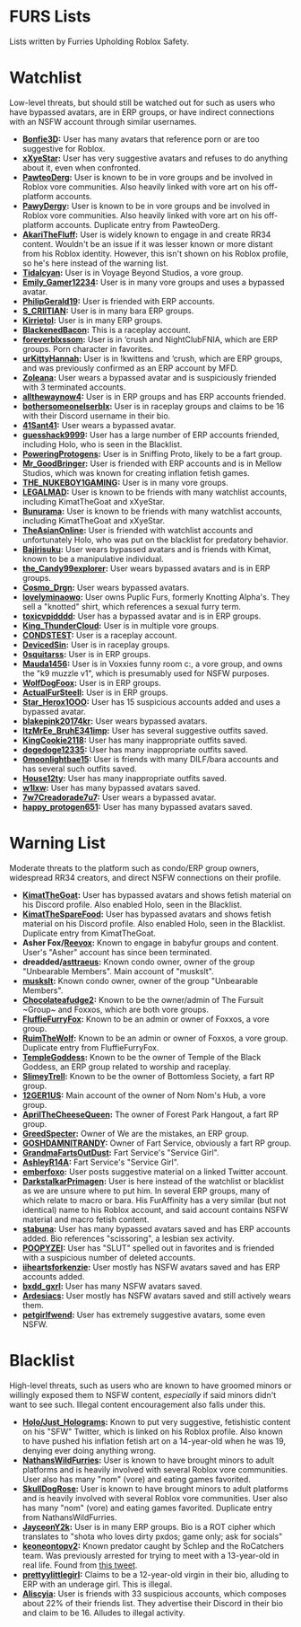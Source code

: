 # FURS Lists
Lists written by Furries Upholding Roblox Safety.

# Watchlist
Low-level threats, but should still be watched out for such as users who have bypassed avatars, are in ERP groups, or have indirect connections with an NSFW account through similar usernames.
- **[Bonfie3D](https://www.roblox.com/users/4946862186/profile):** User has many avatars that reference porn or are too suggestive for Roblox.
- **[xXyeStar](https://www.roblox.com/users/3587246995/profile):** User has very suggestive avatars and refuses to do anything about it, even when confronted.
- **[PawteoDerg](https://www.roblox.com/users/332864766/profile):** User is known to be in vore groups and be involved in Roblox vore communities. Also heavily linked with vore art on his off-platform accounts.
- **[PawyDergy](https://www.roblox.com/users/7443300298/profile):** User is known to be in vore groups and be involved in Roblox vore communities. Also heavily linked with vore art on his off-platform accounts. Duplicate entry from PawteoDerg.
- **[AkariTheFluff](https://www.roblox.com/users/57726317/profile):** User is widely known to engage in and create RR34 content. Wouldn't be an issue if it was lesser known or more distant from his Roblox identity. However, this isn't shown on his Roblox profile, so he's here instead of the warning list.
- **[Tidalcyan](https://www.roblox.com/users/533219100/profile):** User is in Voyage Beyond Studios, a vore group.
- **[Emily_Gamer12234](https://www.roblox.com/users/2043909836/profile):** User is in many vore groups and uses a bypassed avatar.
- **[PhilipGerald19](https://www.roblox.com/users/906812356/profile):** User is friended with ERP accounts.
- **[S_CRIITIAN](https://www.roblox.com/users/2512234756/profile):** User is in many bara ERP groups.
- **[Kirrietol](https://www.roblox.com/users/7424633171/profile):** User is in many ERP groups.
- **[BlackenedBacon](https://www.roblox.com/users/5254306565/profile):** This is a raceplay account.
- **[foreverblxssom](https://www.roblox.com/users/7153188369/profile):** User is in ‘crush and NightClubFNIA, which are ERP groups. Porn character in favorites.
- **[urKittyHannah](https://www.roblox.com/users/5770186839/profile):** User is in !kwittens and ‘crush, which are ERP groups, and was previously confirmed as an ERP account by MFD.
- **[Zoleana](https://www.roblox.com/users/36934041/profile):** User wears a bypassed avatar and is suspiciously friended with 3 terminated accounts.
- **[allthewaynow4](https://www.roblox.com/users/5335996337/profile):** User is in ERP groups and has ERP accounts friended.
- **[bothersomeonelserblx](https://www.roblox.com/users/7166002039/profile):** User is in raceplay groups and claims to be 16 with their Discord username in their bio.
- **[41Sant41](https://www.roblox.com/users/2851454875/profile):** User wears a bypassed avatar.
- **[guesshack9999](https://www.roblox.com/users/66968316/profile):** User has a large number of ERP accounts friended, including Holo, who is seen in the Blacklist.
- **[PoweringProtogens](https://www.roblox.com/users/88875824/profile):** User is in Sniffing Proto, likely to be a fart group.
- **[Mr_GoodBringer](https://www.roblox.com/users/150968716/profile):** User is friended with ERP accounts and is in Mellow Studios, which was known for creating inflation fetish games.
- **[THE_NUKEBOY1GAMING](https://www.roblox.com/users/231481444/profile):** User is in many vore groups.
- **[LEGALMAD](https://www.roblox.com/users/29043879/profile):** User is known to be friends with many watchlist accounts, including KimatTheGoat and xXyeStar.
- **[Bunurama](https://www.roblox.com/users/472471640/profile):** User is known to be friends with many watchlist accounts, including KimatTheGoat and xXyeStar.
- **[TheAsianOnline](https://www.roblox.com/users/86353363/profile):** User is friended with watchlist accounts and unfortunately Holo, who was put on the blacklist for predatory behavior.
- **[Bajirisuku](https://www.roblox.com/users/1441566572/profile):** User wears bypassed avatars and is friends with Kimat, known to be a manipulative individual.
- **[the_Candy99explorer](https://www.roblox.com/users/1918393398/profile):** User wears bypassed avatars and is in ERP groups.
- **[Cosmo_Drgn](https://www.roblox.com/users/633229311/profile):** User wears bypassed avatars.
- **[lovelyminaowo](https://www.roblox.com/users/1246171820/profile):** User owns Puplic Furs, formerly Knotting Alpha's. They sell a "knotted" shirt, which references a sexual furry term.
- **[toxicvpidddd](https://www.roblox.com/users/8100204393/profile):** User has a bypassed avatar and is in ERP groups.
- **[King_ThunderCloud](https://www.roblox.com/users/3621294232/profile):** User is in multiple vore groups.
- **[CONDSTEST](https://www.roblox.com/users/8235044464/profile):** User is a raceplay account.
- **[DevicedSin](https://www.roblox.com/users/1721208031/profile):** User is in raceplay groups.
- **[0squitarss](https://www.roblox.com/users/4783979640/profile):** User is in ERP groups.
- **[Mauda1456](https://www.roblox.com/users/452146380/profile):** User is in Voxxies funny room c:, a vore group, and owns the "k9 muzzle v1", which is presumably used for NSFW purposes.
- **[WolfDogFoox](https://www.roblox.com/users/1086006903/profile):** User is in ERP groups.
- **[ActualFurSteell](https://www.roblox.com/users/250528/profile):** User is in ERP groups.
- **[Star_Herox1OOO](https://www.roblox.com/users/4926230591/profile):** User has 15 suspicious accounts added and uses a bypassed avatar.
- **[blakepink20174kr](https://www.roblox.com/users/986121964/profile):** User wears bypassed avatars.
- **[ItzMrEe_BruhE341imp](https://www.roblox.com/users/2032527712/profile):** User has several suggestive outfits saved.
- **[KingCookie2118](https://www.roblox.com/users/3330508877/profile):** User has many inappropriate outfits saved.
- **[dogedoge12335](https://www.roblox.com/users/1199888549/profile):** User has many inappropriate outfits saved.
- **[0moonlightbae15](https://www.roblox.com/users/162357430/profile):** User is friends with many DILF/bara accounts and has several such outfits saved.
- **[House12ty](https://www.roblox.com/users/3334554500/profile):** User has many inappropriate outfits saved.
- **[w1lxw](https://www.roblox.com/users/1055683971/profile):** User has many bypassed avatars saved.
- **[7w7Creadorade7u7](https://www.roblox.com/users/4415902018/profile):** User wears a bypassed avatar.
- **[happy_protogen651](https://www.roblox.com/users/7688962695/profile):** User has many bypassed avatars saved.

# Warning List
Moderate threats to the platform such as condo/ERP group owners, widespread RR34 creators, and direct NSFW connections on their profile.
- **[KimatTheGoat](https://www.roblox.com/users/1630203571/profile):** User has bypassed avatars and shows fetish material on his Discord profile. Also enabled Holo, seen in the Blacklist.
- **[KimatTheSpareFood](https://www.roblox.com/users/62157833/profile):** User has bypassed avatars and shows fetish material on his Discord profile. Also enabled Holo, seen in the Blacklist. Duplicate entry from KimatTheGoat.
- **Asher Fox/[Reevox](https://www.roblox.com/users/135038601/profile):** Known to engage in babyfur groups and content. User's "Asher" account has since been terminated.
- **dreadded/[asttraeus](https://www.roblox.com/users/1503957584/profile):** Known condo owner, owner of the group "Unbearable Members". Main account of "muskslt".
- **[muskslt](https://www.roblox.com/users/5534261215/profile):** Known condo owner, owner of the group "Unbearable Members".
- **[Chocolateafudge2](https://www.roblox.com/users/2289971751/profile):** Known to be the owner/admin of The Fursuit ~Group~ and Foxxos, which are both vore groups.
- **[FluffieFurryFox](https://www.roblox.com/users/5633543954/profile):** Known to be an admin or owner of Foxxos, a vore group.
- **[RuimTheWolf](https://www.roblox.com/users/4312251217/profile):** Known to be an admin or owner of Foxxos, a vore group. Duplicate entry from FluffieFurryFox.
- **[TempleGoddess](https://www.roblox.com/users/7081717502/profile):** Known to be the owner of Temple of the Black Goddess, an ERP group related to worship and raceplay.
- **[SlimeyTrell](https://www.roblox.com/users/567212223/profile):** Known to be the owner of Bottomless Society, a fart RP group.
- **[12GER1US](https://www.roblox.com/users/1843115224/profile):** Main account of the owner of Nom Nom's Hub, a vore group.
- **[AprilTheCheeseQueen](https://www.roblox.com/users/3133223288/profile):** The owner of Forest Park Hangout, a fart RP group.
- **[GreedSpecter](https://www.roblox.com/users/939840003/profile):** Owner of We are the mistakes, an ERP group.
- **[GOSHDAMNITRANDY](https://www.roblox.com/users/2978506353/profile):** Owner of Fart Service, obviously a fart RP group.
- **[GrandmaFartsOutDust](https://www.roblox.com/users/2656183411/profile):** Fart Service's "Service Girl".
- **[AshleyR14A](https://www.roblox.com/users/1553571392/profile):** Fart Service's "Service Girl".
- **[emberfoxo](https://www.roblox.com/users/125805612/profile):** User posts suggestive material on a linked Twitter account.
- **[DarkstalkarPrimagen](https://www.roblox.com/users/60622047/profile):** User is here instead of the watchlist or blacklist as we are unsure where to put him. In several ERP groups, many of which relate to macro or bara. His FurAffinity has a very similar (but not identical) name to his Roblox account, and said account contains NSFW material and macro fetish content.
- **[stabuna](https://www.roblox.com/users/510217382/profile):** User has many bypassed avatars saved and has ERP accounts added. Bio references "scissoring", a lesbian sex activity.
- **[POOPYZEI](https://www.roblox.com/users/510217382/profile):** User has "SLUT" spelled out in favorites and is friended with a suspicious number of deleted accounts.
- **[iiheartsforkenzie](http://roblox.com/users/4388612826/profile):** User mostly has NSFW avatars saved and has ERP accounts added.
- **[bxdd_gxrl](https://www.roblox.com/users/4793902761/profile):** User has many NSFW avatars saved.
- **[Ardesiacs](https://www.roblox.com/users/5039011973/profile):** User mostly has NSFW avatars saved and still actively wears them.
- **[petgirlfwend](https://www.roblox.com/users/2612980883/profile):** User has extremely suggestive avatars, some even NSFW.

# Blacklist
High-level threats, such as users who are known to have groomed minors or willingly exposed them to NSFW content, *especially* if said minors didn't want to see such. Illegal content encouragement also falls under this.
- **[Holo/Just_Holograms](https://www.roblox.com/users/64798307/profile):** Known to put very suggestive, fetishistic content on his "SFW" Twitter, which is linked on his Roblox profile. Also known to have pushed his inflation fetish art on a 14-year-old when he was 19, denying ever doing anything wrong.
- **[NathansWildFurries](https://www.roblox.com/users/6149616533/profile):** User is known to have brought minors to adult platforms and is heavily involved with several Roblox vore communities. User also has many "nom" (vore) and eating games favorited.
- **[SkullDogRose](https://www.roblox.com/users/7450781597/profile):** User is known to have brought minors to adult platforms and is heavily involved with several Roblox vore communities. User also has many "nom" (vore) and eating games favorited. Duplicate entry from NathansWildFurries.
- **[JayceonY2k](https://www.roblox.com/users/7424633171/profile):** User is in many ERP groups. Bio is a ROT cipher which translates to "shota who loves dirty pxdos; game only; ask for socials"
- **[keoneontopv2](https://www.roblox.com/users/2807253626/profile):** Known predator caught by Schlep and the RoCatchers team. Was previously arrested for trying to meet with a 13-year-old in real life. Found from [this tweet](https://x.com/RoCatchers/status/1911069882449375531).
- **[prettyylittlegirI](https://www.roblox.com/users/5274998868/profile):** Claims to be a 12-year-old virgin in their bio, alluding to ERP with an underage girl. This is illegal.
- **[Aliscyia](https://www.roblox.com/users/2899085850/profile):** User is friends with 33 suspicious accounts, which composes about 22% of their friends list. They advertise their Discord in their bio and claim to be 16. Alludes to illegal activity.

